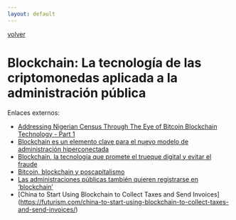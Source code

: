 ```yaml
---
layout: default
---
```


[volver](./)

# Blockchain: La tecnología de las criptomonedas aplicada a la administración pública


Enlaces externos:

* [Addressing Nigerian Census Through The Eye of Bitcoin Blockchain Technology - Part 1](https://medium.com/@camability/addressing-nigerian-census-through-the-eye-of-bitcoin-blockchain-technology-part-1-85c6bef2ed1)
* [Blockchain es un elemento clave para el nuevo modelo de administración hiperconectada](http://www.eleconomista.es/tecnologia/noticias/8250305/03/17/Blockchain-es-un-elemento-clave-para-el-nuevo-modelo-de-administracion-hiperconectada.html)
* [Blockchain, la tecnología que promete el trueque digital y evitar el fraude](https://www.elconfidencial.com/ultima-hora-en-vivo/2017-09-17/blockchain-la-tecnologia-que-promete-el-trueque-digital-y-evitar-el-fraude_1316940/)
* [Bitcoin, blockchain y poscapitalismo](https://nuevaatenas.com/bitcoin-blockchain-y-poscapitalismo-e14efb3b3a4f)
* [Las administraciones públicas también quieren registrarse en ‘blockchain’](https://www.bbva.com/es/administraciones-publicas-tambien-quieren-registrarse-blockchain/)
* [China to Start Using Blockchain to Collect Taxes and Send Invoices] (https://futurism.com/china-to-start-using-blockchain-to-collect-taxes-and-send-invoices/)




